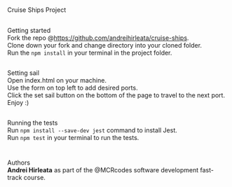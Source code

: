 #
Cruise Ships Project

##
Getting started  
Fork the repo @https://github.com/andreihirleata/cruise-ships.  
Clone down your fork and change directory into your cloned folder.   
Run the ```npm install``` in your terminal in the project folder.  

##
Setting sail  
Open index.html on your machine.  
Use the form on top left to add desired ports.  
Click the set sail button on the bottom of the page to travel to the next port.  
Enjoy :)

##
Running the tests  
Run ```npm install --save-dev jest``` command to install Jest.  
Run ```npm test``` in your terminal to run the tests.  

#
Authors  
**Andrei Hirleata** as part of the @MCRcodes software development fast-track course.
